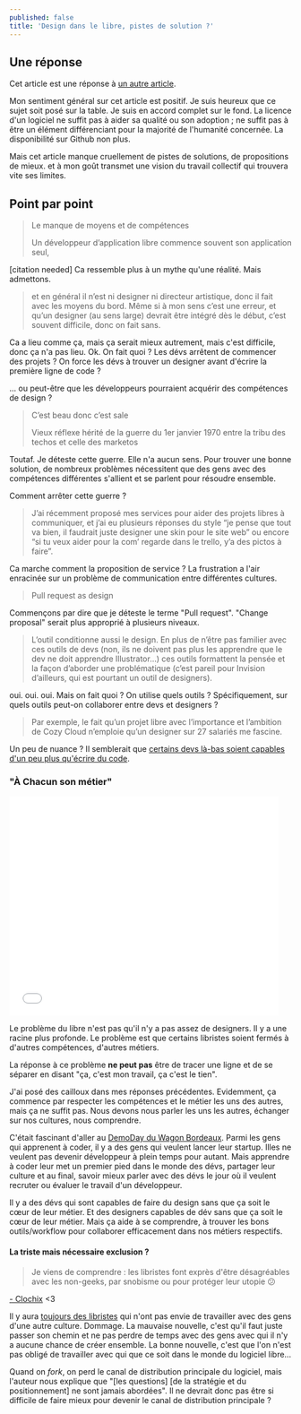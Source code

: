 ```yaml
---
published: false
title: 'Design dans le libre, pistes de solution ?'
---
```

## Une réponse

Cet article est une réponse à [un autre article](http://mariejulien.com/post/2017/02/08/Le-design-dans-le-libre-%3A-pistes-de-r%C3%A9flexion).

Mon sentiment général sur cet article est positif. Je suis heureux que ce sujet soit posé sur la table. Je suis en accord complet sur le fond. 
La licence d'un logiciel ne suffit pas à aider sa qualité ou son adoption ; ne suffit pas à être un élément différenciant pour la majorité de l'humanité concernée.
La disponibilité sur Github non plus.

Mais cet article manque cruellement de pistes de solutions, de propositions de mieux. et à mon goût transmet une vision du travail collectif qui trouvera vite ses limites.

## Point par point

> Le manque de moyens et de compétences
>
> Un développeur d’application libre commence souvent son application seul, 

[citation needed]
Ca ressemble plus à un mythe qu'une réalité. Mais admettons.

> et en général il n’est ni designer ni directeur artistique, donc il fait avec les moyens du bord. Même si à mon sens c’est une erreur, et qu’un designer (au sens large) devrait être intégré dès le début, c’est souvent difficile, donc on fait sans.

Ca a lieu comme ça, mais ça serait mieux autrement, mais c'est difficile, donc ça n'a pas lieu.
Ok. On fait quoi ?
Les dévs arrêtent de commencer des projets ?
On force les dévs à trouver un designer avant d'écrire la première ligne de code ?

... ou peut-être que les développeurs pourraient acquérir des compétences de design ?

> C’est beau donc c’est sale
>
> Vieux réflexe hérité de la guerre du 1er janvier 1970 entre la tribu des techos et celle des marketos

Toutaf. Je déteste cette guerre. Elle n'a aucun sens.
Pour trouver une bonne solution, de nombreux problèmes nécessitent que des gens avec des compétences différentes s'allient et se parlent pour résoudre ensemble.

Comment arrêter cette guerre ?

> J’ai récemment proposé mes services pour aider des projets libres à communiquer, et j’ai eu plusieurs réponses du style “je pense que tout va bien, il faudrait juste designer une skin pour le site web” ou encore “si tu veux aider pour la com’ regarde dans le trello, y’a des pictos à faire”.

Ca marche comment la proposition de service ?
La frustration a l'air enracinée sur un problème de communication entre différentes cultures.

> Pull request as design

Commençons par dire que je déteste le terme "Pull request". "Change proposal" serait plus approprié à plusieurs niveaux.


> L’outil conditionne aussi le design. En plus de n’être pas familier avec ces outils de devs (non, ils ne doivent pas plus les apprendre que le dev ne doit apprendre Illustrator…) ces outils formattent la pensée et la façon d’aborder une problématique (c’est pareil pour Invision d’ailleurs, qui est pourtant un outil de designers).

oui. oui. oui.
Mais on fait quoi ? On utilise quels outils ? Spécifiquement, sur quels outils peut-on collaborer entre devs et designers ?


> Par exemple, le fait qu’un projet libre avec l’importance et l’ambition de Cozy Cloud n’emploie qu’un designer sur 27 salariés me fascine.

Un peu de nuance ? Il semblerait que [certains devs là-bas soient capables d'un peu plus qu'écrire du code](https://twitter.com/aeris22/status/829655183235883008).

### "À Chacun son métier"

<iframe src="//giphy.com/embed/12XMGIWtrHBl5e?html5=true&hideSocial=true" class="giphy-embed" allowfullscreen="" width="480" height="392" frameborder="0"></iframe>

Le problème du libre n'est pas qu'il n'y a pas assez de designers. Il y a une racine plus profonde. Le problème est que certains libristes soient fermés à d'autres compétences, d'autres métiers.

La réponse à ce problème **ne peut pas** être de tracer une ligne et de se séparer en disant "ça, c'est mon travail, ça c'est le tien".

J'ai posé des cailloux dans mes réponses précédentes. Evidemment, ça commence par respecter les compétences et le métier les uns des autres, mais ça ne suffit pas. Nous devons nous parler les uns les autres, échanger sur nos cultures, nous comprendre.

C'était fascinant d'aller au [DemoDay du Wagon Bordeaux](https://www.meetup.com/fr-FR/Le-Wagon-Bordeaux-Coding-Station-Bootcamp/events/235350908/). Parmi les gens qui apprenent à coder, il y a des gens qui veulent lancer leur startup. Illes ne veulent pas devenir développeur à plein temps pour autant. Mais apprendre à coder leur met un premier pied dans le monde des dévs, partager leur culture et au final, savoir mieux parler avec des dévs le jour où il veulent recruter ou évaluer le travail d'un développeur.

Il y a des dévs qui sont capables de faire du design sans que ça soit le cœur de leur métier. Et des designers capables de dév sans que ça soit le cœur de leur métier. Mais ça aide à se comprendre, à trouver les bons outils/workflow pour collaborer efficacement dans nos métiers respectifs.

#### La triste mais nécessaire exclusion ?

> Je viens de comprendre : les libristes font exprès d'être désagréables avec les non-geeks, par snobisme ou pour protéger leur utopie 😕

[- Clochix](https://twitter.com/clochix/status/828603512909094917) &lt;3

Il y aura [toujours des libristes](https://twitter.com/mariejulien/status/830522479831633920) qui n'ont pas envie de travailler avec des gens d'une autre culture. Dommage. La mauvaise nouvelle, c'est qu'il faut juste passer son chemin et ne pas perdre de temps avec des gens avec qui il n'y a aucune chance de créer ensemble. La bonne nouvelle, c'est que l'on n'est pas obligé de travailler avec qui que ce soit dans le monde du logiciel libre... 

Quand on *fork*, on perd le canal de distribution principale du logiciel, mais l'auteur nous explique que "[les questions] [de la stratégie et du positionnement] ne sont jamais abordées". Il ne devrait donc pas être si difficile de faire mieux pour devenir le canal de distribution principale ?







